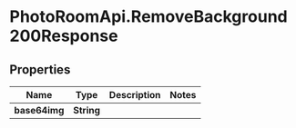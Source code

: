 # PhotoRoomApi.RemoveBackground200Response

## Properties

Name | Type | Description | Notes
------------ | ------------- | ------------- | -------------
**base64img** | **String** |  | 


